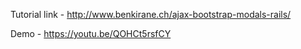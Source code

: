 Tutorial link - 
http://www.benkirane.ch/ajax-bootstrap-modals-rails/

Demo - https://youtu.be/QOHCt5rsfCY